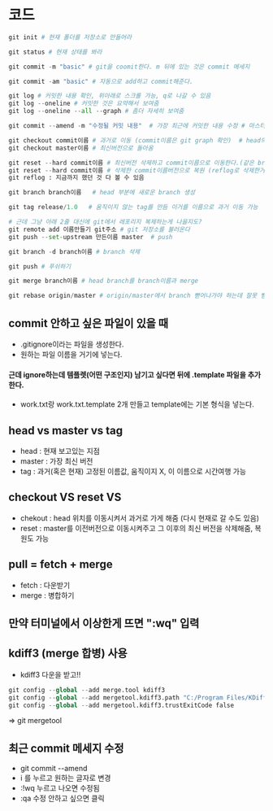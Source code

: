 # 코드
```python
git init # 현재 폴더를 저장소로 만들어라

git status # 현재 상태를 봐라

git commit -m "basic" # git을 coomit한다. m 뒤에 있는 것은 commit 메세지

git commit -am "basic" # 자동으로 add하고 commit해준다.

git log # 커밋한 내용 확인, 위아래로 스크롤 가능, q로 나갈 수 있음
git log --oneline # 커밋한 것은 요약해서 보여줌
git log --oneline --all --graph # 좀더 자세히 보여줌

git commit --amend -m "수정될 커밋 내용"  # 가장 최근에 커밋한 내용 수정 # 마스터의 위치만 바뀜!!! (head는 그대로 master에 붙음)

git checkout commit이름 # 과거로 이동 (commit이름은 git graph 확인)  # head의 위치가 바뀌면서 과거로 이동 # master의 위치는 동일하게 최신 버전에 있음(master는 최신버전을 따라다님) (head가 master를 따라가지 않은 현상 : detached head)
git checkout master이름 # 최신버전으로 돌아옴

git reset --hard commit이름 # 최신버전 삭제하고 commit이름으로 이동한다.(같은 branch만 삭제) (마스터의 위치를 바꿈)
git reset --hard commit이름 # 삭제한 commit이름버전으로 복원 (reflog로 삭제한거 볼 수 있음)
git reflog : 지금까지 했던 것 다 볼 수 있음

git branch branch이름   # head 부분에 새로운 branch 생성

git tag release/1.0   # 움직이지 않는 tag를 만듬 이거를 이름으로 과거 이동 가능

# 근데 그냥 아래 2줄 대신에 git에서 레포리지 복제하는게 나을지도?
git remote add 이름만들기 git주소 # git 저장소를 불러온다
git push --set-upstream 만든이름 master  # push 

git branch -d branch이름 # branch 삭제

git push # 푸쉬하기

git merge branch이름 # head branch를 branch이름과 merge

git rebase origin/master # origin/master에서 branch 뻗어나가야 하는데 잘못 뻗어갔을때 바꿔줌
```

## commit 안하고 싶은 파일이 있을 때
* .gitignore이라는 파일을 생성한다.
* 원하는 파일 이름을 거기에 넣는다. 
#### 근데 ignore하는데 템플렛(어떤 구조인지) 남기고 싶다면 뒤에 .template 파일을 추가한다.
* work.txt랑 work.txt.template 2개 만들고 template에는 기본 형식을 넣는다.

## head vs master vs tag
* head : 현재 보고있는 지점
* master : 가장 최신 버전
* tag : 과거(혹은 현재) 고정된 이름값, 움직이지 X, 이 이름으로 시간여행 가능

## checkout VS reset VS 
* chekout : head 위치를 이동시켜서 과거로 가게 해줌 (다시 현재로 갈 수도 있음)
* reset : master를 이전버전으로 이동시켜주고 그 이후의 최신 버전을 삭제해줌, 복원도 가능


## pull = fetch + merge
* fetch : 다운받기
* merge : 병합하기


## 만약 터미널에서 이상한게 뜨면 ":wq" 입력

## kdiff3 (merge 합병) 사용
* kdiff3 다운을 받고!!

```python
git config --global --add merge.tool kdiff3 
git config --global --add mergetool.kdiff3.path "C:/Program Files/KDiff3/kdiff3.exe"
git config --global --add mergetool.kdiff3.trustExitCode false
```

=> git mergetool


## 최근 commit 메세지 수정
* git commit --amend
* i 를 누르고 원하는 글자로 변경
* :!wq 누르고 나오면 수정됨
* :qa 수정 안하고 싶으면 클릭
